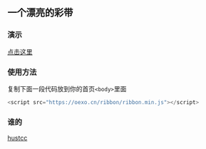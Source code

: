 ## 一个漂亮的彩带

### 演示
[点击这里](https://hwjy.github.io/ribbon/)

### 使用方法
复制下面一段代码放到你的首页`<body>`里面
``` python
<script src="https://oexo.cn/ribbon/ribbon.min.js"></script>
```

### 谁的
[hustcc](https://github.com/hustcc/ribbon.js)
